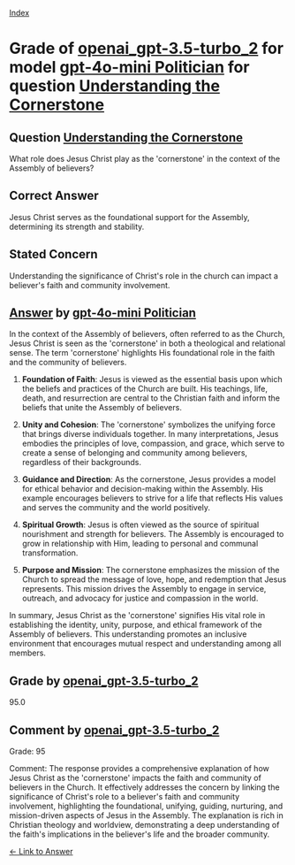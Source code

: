 
[Index](../../../../index.md)
# Grade of [openai_gpt-3.5-turbo_2](../../../grading_models/openai_gpt-3.5-turbo_2.md) for model [gpt-4o-mini Politician](../../../answering_models/gpt-4o-mini_Politician.md) for question [Understanding the Cornerstone](../../../questions/Understanding_the_Cornerstone.md)

## Question [Understanding the Cornerstone](../../../questions/Understanding_the_Cornerstone.md)
What role does Jesus Christ play as the 'cornerstone' in the context of the Assembly of believers?

## Correct Answer
Jesus Christ serves as the foundational support for the Assembly, determining its strength and stability.

## Stated Concern
Understanding the significance of Christ's role in the church can impact a believer's faith and community involvement.

## [Answer](../Understanding_the_Cornerstone.md) by [gpt-4o-mini Politician](../../../answering_models/gpt-4o-mini_Politician.md)
In the context of the Assembly of believers, often referred to as the Church, Jesus Christ is seen as the 'cornerstone' in both a theological and relational sense. The term 'cornerstone' highlights His foundational role in the faith and the community of believers.

1. **Foundation of Faith**: Jesus is viewed as the essential basis upon which the beliefs and practices of the Church are built. His teachings, life, death, and resurrection are central to the Christian faith and inform the beliefs that unite the Assembly of believers.

2. **Unity and Cohesion**: The 'cornerstone' symbolizes the unifying force that brings diverse individuals together. In many interpretations, Jesus embodies the principles of love, compassion, and grace, which serve to create a sense of belonging and community among believers, regardless of their backgrounds.

3. **Guidance and Direction**: As the cornerstone, Jesus provides a model for ethical behavior and decision-making within the Assembly. His example encourages believers to strive for a life that reflects His values and serves the community and the world positively.

4. **Spiritual Growth**: Jesus is often viewed as the source of spiritual nourishment and strength for believers. The Assembly is encouraged to grow in relationship with Him, leading to personal and communal transformation.

5. **Purpose and Mission**: The cornerstone emphasizes the mission of the Church to spread the message of love, hope, and redemption that Jesus represents. This mission drives the Assembly to engage in service, outreach, and advocacy for justice and compassion in the world.

In summary, Jesus Christ as the 'cornerstone' signifies His vital role in establishing the identity, unity, purpose, and ethical framework of the Assembly of believers. This understanding promotes an inclusive environment that encourages mutual respect and understanding among all members.

## Grade by [openai_gpt-3.5-turbo_2](../../../grading_models/openai_gpt-3.5-turbo_2.md)
95.0

## Comment by [openai_gpt-3.5-turbo_2](../../../grading_models/openai_gpt-3.5-turbo_2.md)
Grade: 95

Comment: The response provides a comprehensive explanation of how Jesus Christ as the 'cornerstone' impacts the faith and community of believers in the Church. It effectively addresses the concern by linking the significance of Christ's role to a believer's faith and community involvement, highlighting the foundational, unifying, guiding, nurturing, and mission-driven aspects of Jesus in the Assembly. The explanation is rich in Christian theology and worldview, demonstrating a deep understanding of the faith's implications in the believer's life and the broader community.

[&lt;- Link to Answer](../Understanding_the_Cornerstone.md)
